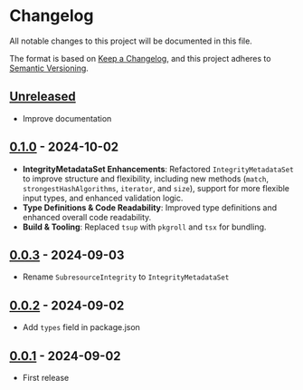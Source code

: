 # Changelog

All notable changes to this project will be documented in this file.

The format is based on [Keep a Changelog](https://keepachangelog.com/en/1.1.0/),
and this project adheres to [Semantic Versioning](https://semver.org/spec/v2.0.0.html).

## [Unreleased]

- Improve documentation

## [0.1.0] - 2024-10-02

- **IntegrityMetadataSet Enhancements**: Refactored `IntegrityMetadataSet` to improve structure and flexibility, including new methods (`match`, `strongestHashAlgorithms`, `iterator`, and `size`), support for more flexible input types, and enhanced validation logic.
- **Type Definitions & Code Readability**: Improved type definitions and enhanced overall code readability.
- **Build & Tooling**: Replaced `tsup` with `pkgroll` and `tsx` for bundling.

## [0.0.3] - 2024-09-03

- Rename `SubresourceIntegrity` to `IntegrityMetadataSet`

## [0.0.2] - 2024-09-02

- Add `types` field in package.json

## [0.0.1] - 2024-09-02

- First release

[0.1.0]: https://github.com/kou029w/websri/compare/v0.0.3...v0.1.0
[0.0.3]: https://github.com/kou029w/websri/compare/v0.0.2...v0.0.3
[0.0.2]: https://github.com/kou029w/websri/compare/v0.0.1...v0.0.2
[0.0.1]: https://github.com/kou029w/usri/releases/tag/v0.0.1
[unreleased]: https://github.com/kou029w/websri/compare/v0.1.0...HEAD
